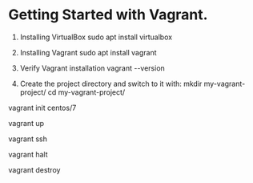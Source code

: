 # Getting Started with Vagrant.

1. Installing VirtualBox
sudo apt install virtualbox

2. Installing Vagrant
sudo apt install vagrant

3. Verify Vagrant installation
vagrant --version

4.  Create the project directory and switch to it with:
mkdir my-vagrant-project/
cd my-vagrant-project/

vagrant init centos/7

vagrant up

vagrant ssh

vagrant halt

vagrant destroy

